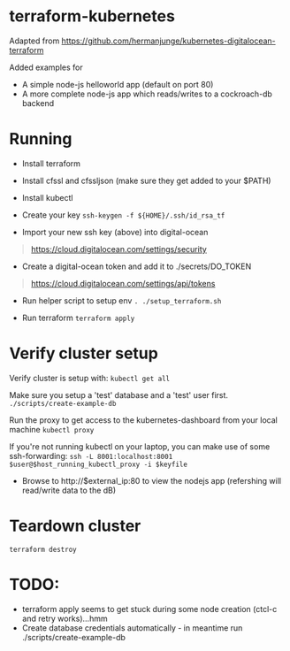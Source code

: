 # terraform-kubernetes
Adapted from https://github.com/hermanjunge/kubernetes-digitalocean-terraform

Added examples for
* A simple node-js helloworld app (default on port 80)
* A more complete node-js app which reads/writes to a cockroach-db backend

# Running

* Install terraform
* Install cfssl and cfssljson (make sure they get added to your $PATH)
* Install kubectl 

* Create your key
```ssh-keygen -f ${HOME}/.ssh/id_rsa_tf```

* Import your new ssh key (above) into digital-ocean
> https://cloud.digitalocean.com/settings/security

* Create a digital-ocean token and add it to ./secrets/DO_TOKEN
> https://cloud.digitalocean.com/settings/api/tokens

* Run helper script to setup env
```. ./setup_terraform.sh```

* Run terraform
```terraform apply```

# Verify cluster setup

Verify cluster is setup with:
```kubectl get all```

Make sure you setup a 'test' database and a 'test' user first.
```./scripts/create-example-db```

Run the proxy to get access to the kubernetes-dashboard from your local machine
```kubectl proxy```

If you're not running kubectl on your laptop, you can make use of some ssh-forwarding:
```ssh -L 8001:localhost:8001 $user@$host_running_kubectl_proxy -i $keyfile```

* Browse to http://$external_ip:80 to view the nodejs app (refershing will read/write data to the dB)

# Teardown cluster
```terraform destroy```

# TODO:
* terraform apply seems to get stuck during some node creation (ctcl-c and retry works)...hmm
* Create database credentials automatically - in meantime run ./scripts/create-example-db


